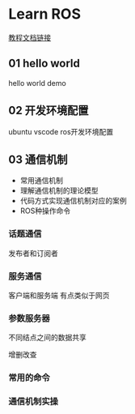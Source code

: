 # Learn ROS

[教程文档链接](http://www.autolabor.com.cn/book/ROSTutorials/)

## 01 hello world

hello world demo



## 02 开发环境配置

ubuntu vscode ros开发环境配置



## 03 通信机制

- 常用通信机制
- 理解通信机制的理论模型
- 代码方式实现通信机制对应的案例
- ROS种操作命令

### 话题通信

发布者和订阅者

### 服务通信

客户端和服务端 有点类似于网页

### 参数服务器

不同结点之间的数据共享

增删改查



### 常用的命令

### 通信机制实操




